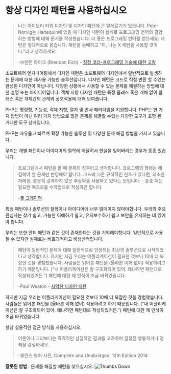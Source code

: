 # 항상 디자인 패턴을 사용하십시오 #

> 나는 아이보리 타워 디자인 및 디자인 패턴에 큰 알레르기가 있습니다. Peter Norvig는 Harlequin에 있을 때 디자인 패턴이 실제로 프로그래밍 언어의 결함 하는 방법에 대해 문서를 작성했습니다. 더 좋은 프로그래밍 언어를 얻으세요. 패턴은 절대적으로 옳습니다. 패턴을 숭배하고 "아, 나는 X 패턴을 사용할 것이다."라고 생각하세요.
>
>-브렌든 아이크 (Brendan Eich) - [직장 코더-프로그래밍 기술에 대한 고찰](http://codersatwork.com/)

소프트웨어 엔지니어링에서 디자인 패턴은 소프트웨어 디자인에서 일반적으로 발생하는 문제에 대한 재사용 가능한 솔루션입니다. 디자인 패턴은 코드로 직접 변환 할 수있는 완성된 디자인이 아닙니다. 다양한 상황에서 사용할 수 있는 문제를 해결하는 방법에 대한 설명 또는 아이디어입니다. 객체 지향 디자인 패턴은 특정 클래스 혹은 개체 없이 클래스 혹은 개체간의 관계와 상호작용에 대해 보여줍니다. 

PHP는 명령형, 기능성, 객체 지향, 절차 및 반사 패러다임을 지원합니다. PHP는 한 가지 방법이 아닌 여러 가지 방법으로 많은 문제를 해결할 수있는 다양한 도구가 포함 된 거대한 도구 상자입니다.

PHP는 자유롭고 빠르며 확장 가능한 솔루션 및 다양한 문제 해결 방법을 가지고 있습니다.

우리는 개별 패턴이나 아이디어의 철학에 매달려서 현실을 잊어버리는 경우가 종종 있습니다.


> 프로그램에서 패턴을 볼 때 문제의 징후라고 생각합니다. 프로그램의 형태는 해결해야 할 문제만 반영해야 합니다. 코드에 다른 규칙적인 신호가 있다면, 최소한 저에겐, 충분히 강력하지 않은 추상화를 사용하고 있다는 뜻입니다. - 종종 저는 필요한 매크로를 수작업으로 작성하곤 합니다.
>
>-[폴 그레이엄](http://c2.com/cgi/wiki?AreDesignPatternsMissingLanguageFeatures)

특정 패턴이나 솔루션의 철학이나 아이디어에 너무 얽매이지 않아야합니다. 우리의 주요 관심사는 찾기 쉽고, 가능한 이해하기 쉽고, 유지보수하기 쉽고 보안을 유지하는 데 있어야 합니다.

우리는 또한 안티 패턴과 같은 것이 존재한다는 것을 기억해야합니다. 일반적으로 사용될 수 있지만 실제로는 비효과적이고 비생산적입니다.

> 패턴이 일반적인 문제에 대해 일반적으로 인정되는 최상의 솔루션으로 시작되었다고 생각합니다. 하지만 지금 우리는 어플리케이션이 필요한 것보다 10배 더 복잡한 것을 경험했습니다. 사람들은 읽어본 패턴을 (올바른 이해 없이)  적용하려고 하기 때문입니다. ("내 어플리케이션은 잘 구조화되어 있어. 왜냐하면 패턴대로 작성되었거든.") 패턴에 대한 제 인식이 조금 바뀌었습니다.
>
>-Paul Weaton - [사악한 디자인 패턴](http://www.javaranch.com/patterns/)

하지만 지금 우리는 어플리케이션이 필요한 것보다 10배 더 복잡한 것을 경험했습니다. 사람들은 읽어본 패턴을 (올바른 이해 없이) 적용하려고 하기 때문입니다. ("내 어플리케이션은 잘 구조화되어 있어. 왜냐하면 패턴대로 작성되었거든.") 패턴에 대한 제 인식이 조금 바뀌었습니다.

항상 실용적인 접근 방식을 사용하십시오.

> 이론이나 교리보다는 즉각적인 실질적인 결과를 고려하여 결정된 행동하거나 정책을 결정하세요.
>
>-콜린스 영어 사전, Complete and Unabridged, 12th Edition 2014

**잘못된 방법** : 문제를 해결할 패턴을 찾으십시오. ![Thumbs Down](https://phpthewrongway.com/img/thumbs-down.png)